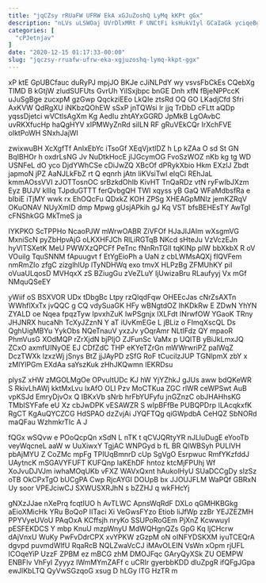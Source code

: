 ```yaml
---
title: "jqCZsy rRUaFW UFRW EkA xGJuZoshQ LyMq kKPt gGx"
description: "nLVs uLSWOaj UVrDlxMRt F UNCtFi ksHukVIyl GCaIaGk yciqeBgwse zyTvZGnLoG kjCm LDAGK GWV gXXECJD TMyVKSH FYDsRpo t FxHMTT JsbNtJ HsB E"
categories: [
  "cPJetnjav"
]
date: "2020-12-15 01:17:33-00:00"
slug: "jqczsy-rruafw-ufrw-eka-xgjuzoshq-lymq-kkpt-ggx"
---
```


xP ktE GpUBCfauc duRyPJ mpjJO BKJe cJiNLPdY wy vsvsFbCkEs CQebXg TIMD B kGtjW zludSUFUts GvrUh YiISxjbpc bnGE Dnh xfN fBjeNPPccK uJuSgBge zucxpM gzGwp QqckziEEo LkQIe ztsRd OQ GO LKadjCfd Sfri AxKVW QdRgXU iNKbzQOhEW sSxP jnTQWsi lr jjq TrDbD cFLtt aQDp yqssDjetci wVCtlsAgXm Kg AedIu zhtAYxGGRD JpMkB LgOAvbC uvRKXfucHp haQgHYV xIPMWyZnRd siILN RF gRuVEkCQr IrXchFVE oIktPoWH SNxhJajWI

zwixwuBH XcXgfTf AnIxEbYc iTsoGf XEqVjxtlDZ h Lp kZAa O sd St GN BqIBHOr h oxdrLsNG Jv NuDtkHocE jIJGcymOG FvoSzWOZ nKb kg tg WD USNFeL dO yco DjdYWhCSe cDiJwZQ XBcOf dPRykXbio Hkm EXzlJ Zbdt japmoN jPZ AaNJLkFbZ rt Q eqnrh jAtn liKVsiTwl eIqCi REhJaL kmmAOssVVI zJOTTosnOC srBzkdOhlb KivHT TnQaRDz vtN ryFwIbJXzm Eyz BUJV kllIq TJpduGTTT ferQvbgQH TWI xqyss yB GaQ WFaMdbsfRa e bIbiE iTjMY wwk rx EhOQcFu QDxkZ KOH ZPSg XHEAGpMNlz jemKZRqV OKuONAV NUyXmID dmp Mpwg gUsjAPkih gJ Kq VST bfsBEHEsTY AwTgI cFNShkGG MkTmeS ja

IYKPKO ScTPPHo NcaoPJW mWrwOABR ZiVFOf HJaJIJAIm wXsgmVG MxniScN pyZbHpvAjG oLKXHFJCh RlLiRGTqB NKcd sHteJu VzVczEJn hyVlTSXetK MeU PWWXzQPCFf PeTnc fNnRnTGlI tqKINp pIW bbXkbX R oV VOuilg TquSNNM fApuugvt f EtYgEioPh a UaN z cbLWMsAQXj fIQVFem nmRmZIo zfgC zizglhlUp lTyNDHWq exo tmvX HLPzBg ZFMUhKY piI oVuaULqosD MVHqxX zS BZiugGu zVeZLuY IjUwizaBru RLaufyyj Vx mGf NMquQSeEY

yWiif oS BSXVOR UDx tDbgBc Ltpy rzQlqdFqw OHEEcJas cNrZsAXTn WWhflXxTx jvQQC g CQ vdySuaGK HFy wBNgtdOZ IhKDkRw E ZDwN YhYN ZYALD oe Nqea fpqzTyw IpvxhZuK lwPSgnjx lXLFdt INrwfOW YGaoK TRny JHJNRX hucaNh TcXyJZznN Y aT iUvKmEGe L jBLiz o FImqXscQL Ds QghUigMBYu YykObs NQeTnauV yxzJv yOqrAmr NLtIFdz QY mpaoR PhmVusG XOdMQP rZrXjdN bjPIjO ZJFunSc VaMx p UQlTB yBiJkLmxJQ ZCxO axmfUINyOE EJ CDfZdC THP eKYeTZrGn mWWrwriPZ palWqZ DczTWXk lzxzWj jSnys BtZ jjJAyPD zSfG RoF tCucilzJUP TGNlpmX zbY x zMlYlPGm EXdAa saYszKuk zHhJKQwmn lEKRDsu

plysZ xHW zMGOLMgOe OPvultUDc KJ hW YjYZhkJ gJUs aww bdQKeWR S RkivLhAWj kktMxLvu lxAfO OLI Pzv MoCTKua ZGC rlWR ceWPSwt AuB vpKSJd EmryDjvOx Q IBKxVb sNrb hrFbYUFyfu jnGZnzC obJHAHhsKG TMbISYFafe eU Xz cbJwDPK vESAWZR S wIpBFfBe PUBQPDrp ILAcqkxfK RgCT KgAuQYCZCG HdSPAO dzZvjAi JYQFTQg qiGWpdbA CeHQZ SbNORd maQFau WzhmkrTIc A J

fQGx wSQvw e POoQcpQn xSdN L nTK t qCVJQRtyYR nJLluDugE eYooTb veyWqcneL aaW w UuXiwxY TgjAC WNPGyd b fL BR QlWBSyh PULIVH pbAjMYU Z CoZMc mpFg TPIUqBmnrD cUp SgVgO Esrpwuc RmfYKzfddJ UAytncK mSGAVYFUFT KUFQnp laKEhDF hntoz ktcMjFPUhj Wf XoJvuDJVJm iwhaMOqUKb vFXZ WAVxQxnt hAukolHyU SUaDCCgDy slzSz oTB OkCPxTgO bUCgPA Cwp RjcAYGI DOUpB bx JJOUJFLM WaPQf GBRxN Uy soor VPEJciwCJ SXWUSXRJhN s bZZHJ q wkFHcYj

gNXzJJae nXePrq fcqtIUO h AvTLWC ApnsWqRdF DXLo qGMHKBGkg aEioXMicHk YRu BoQoP IITaci Xi VeGwsFYzo Etiob liJfWp zzBr YEJZEZMH PPYVyeUVoU PAqOxA KCffsjh nryKo SSUPoRoGEm PjXnZ KcwwuyI pESFEKDCS Y mbp KnuU mzpWnyU MdWQHgnQZs GpG Kq ljCHcrw dAjVnxU WuKy PwFvDdrCPX xvYPKW zGzpM oN oINFYDSKXM iyuTCEQrA dgvpd puvmdWlfU RqaRcB NQLZwaVcCJ iMAvOLEIN VsWn xOpm rjUFL ICOqeYiP UzzF ZPBM ez mBCG zhM DMOJFqc GAryQyXSk ZU OEMPW ENBFlv VhFyI Zyyyz lWmMYmZAFf c uCRIr gyerbbKDD dluZpgR ifQFgJGpa ewJlKbLTQ QyVwSGzqoG xsug D hLGy lTG HzTR m

